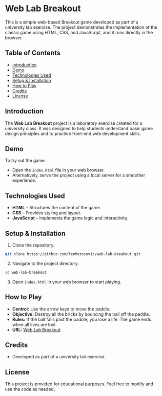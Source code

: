 # Web Lab Breakout

This is a simple web-based Breakout game developed as part of a university lab exercise. The project demonstrates the implementation of the classic game using HTML, CSS, and JavaScript, and it runs directly in the browser.

## Table of Contents
- [Introduction](#introduction)
- [Demo](#demo)
- [Technologies Used](#technologies-used)
- [Setup & Installation](#setup--installation)
- [How to Play](#how-to-play)
- [Credits](#credits)
- [License](#license)

## Introduction
The **Web Lab Breakout** project is a laboratory exercise created for a university class. It was designed to help students understand basic game design principles and to practice front-end web development skills.

## Demo
To try out the game:
- Open the `index.html` file in your web browser.
- Alternatively, serve the project using a local server for a smoother experience.

## Technologies Used
- **HTML** – Structures the content of the game.
- **CSS** – Provides styling and layout.
- **JavaScript** – Implements the game logic and interactivity.

## Setup & Installation
1. Clone the repository:

```bash
git clone https://github.com/TeoMatosevic/web-lab-breakout.git
```

2. Navigate to the project directory:

```bash
cd web-lab-breakout
```

3. Open `index.html` in your web browser to start playing.

## How to Play
- **Control:** Use the arrow keys to move the paddle.
- **Objective:** Destroy all the bricks by bouncing the ball off the paddle.
- **Rules:** If the ball falls past the paddle, you lose a life. The game ends when all lives are lost.
- **URL:** [Web Lab Breakout](https://breakout-7q38.onrender.com/)

## Credits
- Developed as part of a university lab exercise.

## License
This project is provided for educational purposes. Feel free to modify and use the code as needed.
